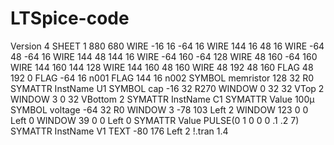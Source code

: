 # LTSpice-code
Version 4
SHEET 1 880 680
WIRE -16 16 -64 16
WIRE 144 16 48 16
WIRE -64 48 -64 16
WIRE 144 48 144 16
WIRE -64 160 -64 128
WIRE 48 160 -64 160
WIRE 144 160 144 128
WIRE 144 160 48 160
WIRE 48 192 48 160
FLAG 48 192 0
FLAG -64 16 n001
FLAG 144 16 n002
SYMBOL memristor 128 32 R0
SYMATTR InstName U1
SYMBOL cap -16 32 R270
WINDOW 0 32 32 VTop 2
WINDOW 3 0 32 VBottom 2
SYMATTR InstName C1
SYMATTR Value 100µ
SYMBOL voltage -64 32 R0
WINDOW 3 -78 103 Left 2
WINDOW 123 0 0 Left 0
WINDOW 39 0 0 Left 0
SYMATTR Value PULSE(0 1 0 0 0 .1 .2 7)
SYMATTR InstName V1
TEXT -80 176 Left 2 !.tran 1.4
